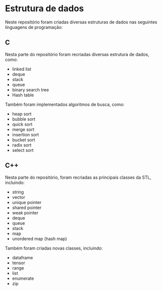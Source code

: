 # Estrutura de dados

Neste repositório foram criadas diversas estruturas de dados nas seguintes linguagens de programação:

## C
Nesta parte do repositório foram recriadas diversas estrutura de dados, como:

- linked list
- deque
- stack
- queue
- binary search tree
- Hash table

Também foram implementados algoritmos de busca, como:

- heap sort
- bubble sort
- quick sort 
- merge sort
- insertion sort
- bucket sort
- radix sort
- select sort

## C++
Nesta parte do repositório, foram recriadas as principais classes da STL, incluindo:

- string
- vector
- unique pointer
- shared pointer
- weak pointer
- deque
- queue
- stack
- map
- unordered map (hash map)

Também foram criadas novas classes, incluindo:

- dataframe
- tensor
- range
- list
- enumerate
- zip
<!-- 
## C#
## Rust
## Julia
## Python
## Javascript
## Java
## R
## Golang 

 -->
